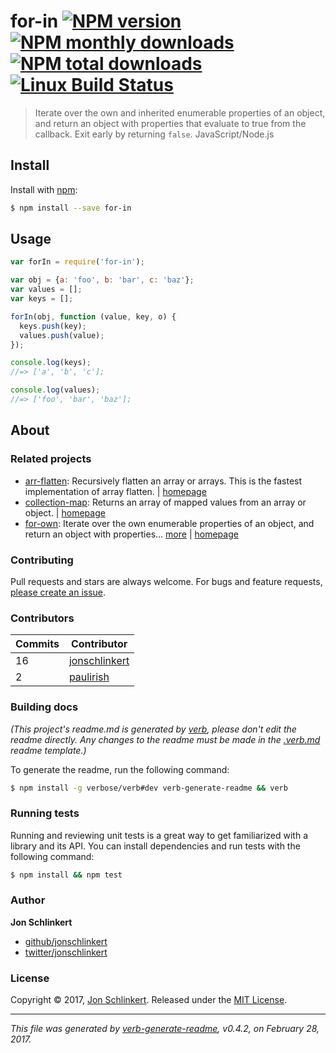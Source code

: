 # for-in [![NPM version](https://img.shields.io/npm/v/for-in.svg?style=flat)](https://www.npmjs.com/package/for-in) [![NPM monthly downloads](https://img.shields.io/npm/dm/for-in.svg?style=flat)](https://npmjs.org/package/for-in)  [![NPM total downloads](https://img.shields.io/npm/dt/for-in.svg?style=flat)](https://npmjs.org/package/for-in) [![Linux Build Status](https://img.shields.io/travis/jonschlinkert/for-in.svg?style=flat&label=Travis)](https://travis-ci.org/jonschlinkert/for-in)

> Iterate over the own and inherited enumerable properties of an object, and return an object with properties that evaluate to true from the callback. Exit early by returning `false`. JavaScript/Node.js










<extoc></extoc>

## Install

Install with [npm](https://www.npmjs.com/):

```sh
$ npm install --save for-in
```

## Usage

```js
var forIn = require('for-in');

var obj = {a: 'foo', b: 'bar', c: 'baz'};
var values = [];
var keys = [];

forIn(obj, function (value, key, o) {
  keys.push(key);
  values.push(value);
});

console.log(keys);
//=> ['a', 'b', 'c'];

console.log(values);
//=> ['foo', 'bar', 'baz'];
```

## About

### Related projects

* [arr-flatten](https://www.npmjs.com/package/arr-flatten): Recursively flatten an array or arrays. This is the fastest implementation of array flatten. | [homepage](https://github.com/jonschlinkert/arr-flatten "Recursively flatten an array or arrays. This is the fastest implementation of array flatten.")
* [collection-map](https://www.npmjs.com/package/collection-map): Returns an array of mapped values from an array or object. | [homepage](https://github.com/jonschlinkert/collection-map "Returns an array of mapped values from an array or object.")
* [for-own](https://www.npmjs.com/package/for-own): Iterate over the own enumerable properties of an object, and return an object with properties… [more](https://github.com/jonschlinkert/for-own) | [homepage](https://github.com/jonschlinkert/for-own "Iterate over the own enumerable properties of an object, and return an object with properties that evaluate to true from the callback. Exit early by returning `false`. JavaScript/Node.js.")

### Contributing

Pull requests and stars are always welcome. For bugs and feature requests, [please create an issue](../../issues/new).

### Contributors

| **Commits** | **Contributor** | 
| --- | --- |
| 16 | [jonschlinkert](https://github.com/jonschlinkert) |
| 2 | [paulirish](https://github.com/paulirish) |

### Building docs

_(This project's readme.md is generated by [verb](https://github.com/verbose/verb-generate-readme), please don't edit the readme directly. Any changes to the readme must be made in the [.verb.md](.verb.md) readme template.)_

To generate the readme, run the following command:

```sh
$ npm install -g verbose/verb#dev verb-generate-readme && verb
```

### Running tests

Running and reviewing unit tests is a great way to get familiarized with a library and its API. You can install dependencies and run tests with the following command:

```sh
$ npm install && npm test
```

### Author

**Jon Schlinkert**

* [github/jonschlinkert](https://github.com/jonschlinkert)
* [twitter/jonschlinkert](https://twitter.com/jonschlinkert)

### License

Copyright © 2017, [Jon Schlinkert](https://github.com/jonschlinkert).
Released under the [MIT License](LICENSE).

***

_This file was generated by [verb-generate-readme](https://github.com/verbose/verb-generate-readme), v0.4.2, on February 28, 2017._